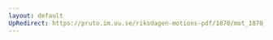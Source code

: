 ```yaml
---
layout: default
UpRedirect: https://pruto.im.uu.se/riksdagen-motions-pdf/1870/mot_1870__ak__17.pdf
---
```

